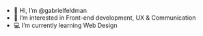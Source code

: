 - :vulcan_salute: Hi, I’m @gabrielfeldman
- 👀 I’m interested in Front-end development, UX & Communication 
- :computer: I’m currently learning Web Design


<!---
gabrielfeldman/gabrielfeldman is a ✨ special ✨ repository because its `README.md` (this file) appears on your GitHub profile.
You can click the Preview link to take a look at your changes.
--->

